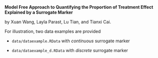 **Model Free Approach to Quantifying the Proportion of Treatment Effect Explained by a Surrogate Marker** 

by Xuan Wang, Layla Parast, Lu Tian, and Tianxi Cai. 

For illustration, two data examples are provided

- `data/dataexample.RData` with _continuous_ surrogate marker

- `data/dataexample_d.RData` with _discrete_ surrogate marker
